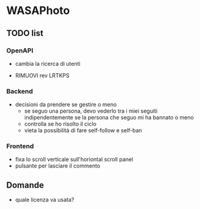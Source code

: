 # WASAPhoto

## TODO list

### OpenAPI

- cambia la ricerca di utenti

- RIMUOVI rev LRTKPS

### Backend

- decisioni da prendere se gestire o meno
  - se seguo una persona, devo vederlo tra i miei seguiti indipendentemente se la persona che seguo mi ha bannato o meno
  - controlla se ho risolto il ciclo
  - vieta la possibilità di fare self-follow e self-ban

### Frontend

- fixa lo scroll verticale sull'horiontal scroll panel
- pulsante per lasciare il commento

## Domande

- quale licenza va usata?
